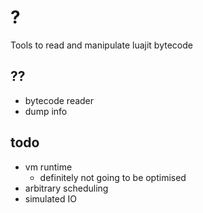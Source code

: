 # ?
Tools to read and manipulate luajit bytecode

## ??
- bytecode reader
- dump info

## todo
- vm runtime
  - definitely not going to be optimised
- arbitrary scheduling
- simulated IO
